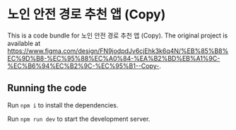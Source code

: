 
  # 노인 안전 경로 추천 앱 (Copy)

  This is a code bundle for 노인 안전 경로 추천 앱 (Copy). The original project is available at https://www.figma.com/design/FN9jodpdJv6cjEhk3k6q4N/%EB%85%B8%EC%9D%B8-%EC%95%88%EC%A0%84-%EA%B2%BD%EB%A1%9C-%EC%B6%94%EC%B2%9C-%EC%95%B1--Copy-.

  ## Running the code

  Run `npm i` to install the dependencies.

  Run `npm run dev` to start the development server.
  
